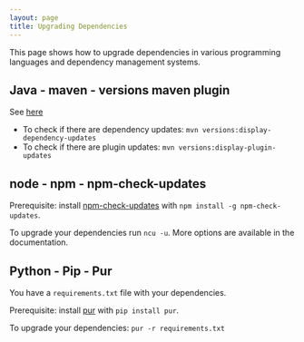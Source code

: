 ```yaml
---
layout: page
title: Upgrading Dependencies
---
```


This page shows how to upgrade dependencies in various programming languages
and dependency management systems.

## Java - maven - versions maven plugin

See [here](https://www.mojohaus.org/versions-maven-plugin/examples/display-plugin-updates.html)

- To check if there are dependency updates: `mvn versions:display-dependency-updates`
- To check if there are plugin updates: `mvn versions:display-plugin-updates`

## node - npm - npm-check-updates

Prerequisite: install [npm-check-updates](https://www.npmjs.com/package/npm-check-updates) with `npm install -g npm-check-updates`.

To upgrade your dependencies run `ncu -u`. More options are available in the
documentation.

## Python - Pip - Pur

You have a `requirements.txt` file with your dependencies.

Prerequisite: install [pur](https://pypi.org/project/pur/) with `pip install
pur`.

To upgrade your dependencies: `pur -r requirements.txt`
